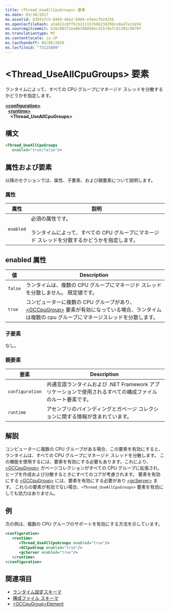 ```yaml
---
title: <Thread_UseAllCpuGroups> 要素
ms.date: 03/30/2017
ms.assetid: d30fe7c5-8469-46e2-b804-e3eec7b24256
ms.openlocfilehash: a3a612c0ffbcb211157b9623d298ce8ad7a13e94
ms.sourcegitcommit: b16c00371ea06398859ecd157defc81301c9070f
ms.translationtype: MT
ms.contentlocale: ja-JP
ms.lasthandoff: 06/06/2020
ms.locfileid: "73115409"
---
```

# <a name="thread_useallcpugroups-element"></a>\<Thread_UseAllCpuGroups> 要素

ランタイムによって、すべての CPU グループにマネージド スレッドを分散するかどうかを指定します。

[**\<configuration>**](../configuration-element.md)\
&nbsp;&nbsp;[**\<runtime>**](runtime-element.md)\
&nbsp;&nbsp;&nbsp;&nbsp;**\<Thread_UseAllCpuGroups>**  

## <a name="syntax"></a>構文

```xml
<Thread_UseAllCpuGroups
   enabled="true|false"/>
```

## <a name="attributes-and-elements"></a>属性および要素

以降のセクションでは、属性、子要素、および親要素について説明します。

### <a name="attributes"></a>属性

|属性|説明|
|---------------|-----------------|
|`enabled`|必須の属性です。<br /><br /> ランタイムによって、すべての CPU グループにマネージド スレッドを分散するかどうかを指定します。|

## <a name="enabled-attribute"></a>enabled 属性

|値|Description|
|-----------|-----------------|
|`false`|ランタイムは、複数の CPU グループにマネージド スレッドを分散しません。 既定値です。|
|`true`|コンピューターに複数の CPU グループがあり、 [\<GCCpuGroup>](gccpugroup-element.md) 要素が有効になっている場合、ランタイムは複数の cpu グループにマネージスレッドを分散します。|

### <a name="child-elements"></a>子要素

なし。

### <a name="parent-elements"></a>親要素

|要素|Description|
|-------------|-----------------|
|`configuration`|共通言語ランタイムおよび .NET Framework アプリケーションで使用されるすべての構成ファイルのルート要素です。|
|`runtime`|アセンブリのバインディングとガベージ コレクションに関する情報が含まれています。|

## <a name="remarks"></a>解説

コンピューターに複数の CPU グループがある場合、この要素を有効にすると、ランタイムは、すべての CPU グループにマネージド スレッドを分散します。 この機能を使用するには、要素を有効にする必要もあります。これにより、 [\<GCCpuGroup>](gccpugroup-element.md) ガベージコレクションがすべての CPU グループに拡張され、ヒープを作成および分散するときにすべてのコアが考慮されます。 要素を有効にする [\<GCCpuGroup>](gccpugroup-element.md) には、要素を有効にする必要があり [\<gcServer>](gcserver-element.md) ます。 これらの要素が有効でない場合、`<Thread_UseAllCpuGroups>` 要素を有効にしても効力はありません。

## <a name="example"></a>例

次の例は、複数の CPU グループのサポートを有効にする方法を示しています。

```xml
<configuration>
   <runtime>
      <Thread_UseAllCpuGroups enabled="true"/>
      <GCCpuGroup enabled="true"/>
      <gcServer enabled="true"/>
   </runtime>
</configuration>
```

## <a name="see-also"></a>関連項目

- [ランタイム設定スキーマ](index.md)
- [構成ファイル スキーマ](../index.md)
- [\<GCCpuGroup>Element](gccpugroup-element.md)
